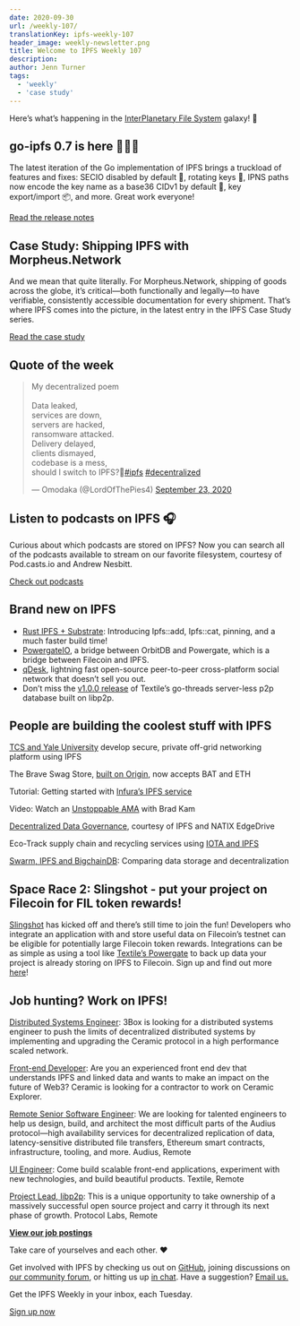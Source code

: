 ```yaml
---
date: 2020-09-30
url: /weekly-107/
translationKey: ipfs-weekly-107
header_image: weekly-newsletter.png
title: Welcome to IPFS Weekly 107
description:
author: Jenn Turner
tags:
  - 'weekly'
  - 'case study'
---
```


Here’s what’s happening in the [InterPlanetary File System](https://ipfs.io/) galaxy! 🚀

## go-ipfs 0.7 is here 🚀🚀🚀

The latest iteration of the Go implementation of IPFS brings a truckload of features and fixes: SECIO disabled by default 👋, rotating keys 🔑, IPNS paths now encode the key name as a base36 CIDv1 by default 🎹, key export/import 📦, and more. Great work everyone!

[Read the release notes](https://blog.ipfs.io/2020-09-24-go-ipfs-0-7-0/)

## Case Study: Shipping IPFS with Morpheus.Network

And we mean that quite literally. For Morpheus.Network, shipping of goods across the globe, it’s critical—both functionally and legally—to have verifiable, consistently accessible documentation for every shipment. That’s where IPFS comes into the picture, in the latest entry in the IPFS Case Study series.

[Read the case study](https://docs.ipfs.io/concepts/case-study-morpheus/)

## Quote of the week

<blockquote class="twitter-tweet"><p lang="en" dir="ltr">My decentralized poem<br><br>Data leaked, <br>services are down, <br>servers are hacked,<br>ransomware attacked.<br>Delivery delayed, <br>clients dismayed,<br>codebase is a mess, <br>should I switch to IPFS?🤔<a href="https://twitter.com/hashtag/ipfs?src=hash&amp;ref_src=twsrc%5Etfw">#ipfs</a> <a href="https://twitter.com/hashtag/decentralized?src=hash&amp;ref_src=twsrc%5Etfw">#decentralized</a></p>&mdash; Omodaka (@LordOfThePies4) <a href="https://twitter.com/LordOfThePies4/status/1308738077347766272?ref_src=twsrc%5Etfw">September 23, 2020</a></blockquote>

## Listen to podcasts on IPFS 🎧

Curious about which podcasts are stored on IPFS? Now you can search all of the podcasts available to stream on our favorite filesystem, courtesy of Pod.casts.io and Andrew Nesbitt.

[Check out podcasts](https://pod.casts.io/ipfs)

## Brand new on IPFS

- [Rust IPFS + Substrate](https://medium.com/equilibriumco/tech-preview-2-rust-ipfs-substrate-848b8a1afb26): Introducing Ipfs::add, Ipfs::cat, pinning, and a much faster build time!
- [PowergateIO](https://github.com/orbitdb/orbit-db-powergate-io), a bridge between OrbitDB and Powergate, which is a bridge between Filecoin and IPFS.
- [qDesk](https://github.com/QuestNetwork/qDesk), lightning fast open-source peer-to-peer cross-platform social network that doesn’t sell you out.
- Don’t miss the [v1.0.0 release](https://github.com/textileio/go-threads/releases/tag/v1.0.00) of Textile’s go-threads server-less p2p database built on libp2p.

## People are building the coolest stuff with IPFS

[TCS and Yale University](https://finance.yahoo.com/news/tcs-yale-university-develop-secure-163400764.html) develop secure, private off-grid networking platform using IPFS

The Brave Swag Store, [built on Origin](https://medium.com/originprotocol/the-brave-swag-store-now-accepts-bat-and-eth-4f5789c7112a), now accepts BAT and ETH

Tutorial: Getting started with [Infura’s IPFS service](https://blog.infura.io/part-2-getting-started-with-ipfs-on-infura/)

Video: Watch an [Unstoppable AMA](https://twitter.com/unstoppableweb/status/1308843950531379203?s=20) with Brad Kam

[Decentralized Data Governance](https://medium.com/natix-io/natix-edge-drive-decenterzied-data-governance-8d497eac8ac2), courtesy of IPFS and NATIX EdgeDrive

Eco-Track supply chain and recycling services using [IOTA and IPFS](https://medium.com/coinmonks/eco-track-supply-chain-and-recycling-services-using-iota-c2b1de681aac)

[Swarm, IPFS and BigchainDB](https://hackernoon.com/swarm-ipfs-and-bigchaindb-comparing-data-storage-and-decentralization-4a2o3wf8): Comparing data storage and decentralization

## Space Race 2: Slingshot - put your project on Filecoin for FIL token rewards!

[Slingshot](https://slingshot.filecoin.io/) has kicked off and there’s still time to join the fun! Developers who integrate an application with and store useful data on Filecoin’s testnet can be eligible for potentially large Filecoin token rewards. Integrations can be as simple as using a tool like [Textile’s Powergate](https://docs.textile.io/powergate/) to back up data your project is already storing on IPFS to Filecoin. Sign up and find out more [here](https://slingshot.filecoin.io/)!

## Job hunting? Work on IPFS!

[Distributed Systems Engineer](https://jobs.lever.co/3box): 3Box is looking for a distributed systems engineer to push the limits of decentralized distributed systems by implementing and upgrading the Ceramic protocol in a high performance scaled network.

[Front-end Developer](https://twitter.com/ceramicnetwork/status/1305886402886995968): Are you an experienced front end dev that understands IPFS and linked data and wants to make an impact on the future of Web3? Ceramic is looking for a contractor to work on Ceramic Explorer.

[Remote Senior Software Engineer](https://jobs.lever.co/audius): We are looking for talented engineers to help us design, build, and architect the most difficult parts of the Audius protocol—high availability services for decentralized replication of data, latency-sensitive distributed file transfers, Ethereum smart contracts, infrastructure, tooling, and more. Audius, Remote

[UI Engineer](https://textile.breezy.hr/p/2efb847aca79-ui-engineer): Come build scalable front-end applications, experiment with new technologies, and build beautiful products. Textile, Remote

[Project Lead, libp2p](https://jobs.lever.co/protocol/27ff3891-6e13-4aa8-b43a-734715e85a26): This is a unique opportunity to take ownership of a massively successful open source project and carry it through its next phase of growth. Protocol Labs, Remote

**[View our job postings](https://jobs.lever.co/protocol)**

Take care of yourselves and each other. ❤️

Get involved with IPFS by checking us out on [GitHub](https://github.com/ipfs), joining discussions on [our community forum](https://discuss.ipfs.io/), or hitting us up [in chat](https://riot.im/app/#/room/#ipfs:matrix.org). Have a suggestion? [Email us.](mailto:newsletter@ipfs.io)

Get the IPFS Weekly in your inbox, each Tuesday.

<p><a href="https://ipfs.us4.list-manage.com/subscribe?u=25473244c7d18b897f5a1ff6b&amp;id=cad54b2230" class="button button-primary">Sign up now</a></p>
